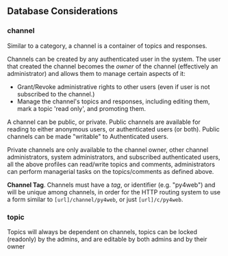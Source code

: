 ## Database Considerations
### channel
Similar to a category, a channel is a container of topics and responses.

Channels can be created by any authenticated user in the system. The user that created the channel becomes the _owner_ of the channel (effectively an administrator) and allows them to manage certain aspects of it:

* Grant/Revoke administrative rights to other users (even if user is not subscribed to the channel.)
* Manage the channel's topics and responses, including editing them, mark a topic 'read only', and promoting them.

A channel can be public, or private. Public channels are available for reading to either anonymous users, or authenticated users (or both). Public channels can be made "writable" to Authenticated users.

Private channels are only available to the channel owner, other channel administrators, system administrators, and subscribed authenticated users, all the above profiles can read/write topics and comments, administrators can perform managerial tasks on the topics/comments as defined above.

**Channel Tag**. Channels must have a _tag_, or identifier (e.g. "py4web") and will be unique among channels, in order for the HTTP routing system to use a form similar to `[url]/channel/py4web`, or just `[url]/c/py4web`.

### topic
Topics will always be dependent on channels, topics can be locked (readonly) by the admins, and are editable by both admins and by their owner
